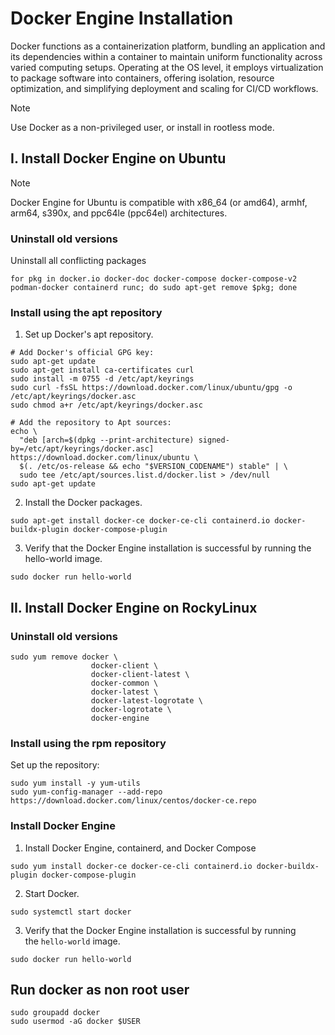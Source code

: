 # Docker Engine Installation

Docker functions as a containerization platform, bundling an application and its dependencies within a container to maintain uniform functionality across varied computing setups. Operating at the OS level, it employs virtualization to package software into containers, offering isolation, resource optimization, and simplifying deployment and scaling for CI/CD workflows.

> [!NOTE]
> Use Docker as a non-privileged user, or install in rootless mode.
## I. Install Docker Engine on Ubuntu

> [!NOTE]
> Docker Engine for Ubuntu is compatible with x86_64 (or amd64), armhf, arm64, s390x, and ppc64le (ppc64el) architectures.

### Uninstall old versions

Uninstall all conflicting packages

```shell
for pkg in docker.io docker-doc docker-compose docker-compose-v2 podman-docker containerd runc; do sudo apt-get remove $pkg; done
```

### Install using the apt repository

1. Set up Docker's apt repository.

```shell
# Add Docker's official GPG key:
sudo apt-get update
sudo apt-get install ca-certificates curl
sudo install -m 0755 -d /etc/apt/keyrings
sudo curl -fsSL https://download.docker.com/linux/ubuntu/gpg -o /etc/apt/keyrings/docker.asc
sudo chmod a+r /etc/apt/keyrings/docker.asc

# Add the repository to Apt sources:
echo \
  "deb [arch=$(dpkg --print-architecture) signed-by=/etc/apt/keyrings/docker.asc] https://download.docker.com/linux/ubuntu \
  $(. /etc/os-release && echo "$VERSION_CODENAME") stable" | \
  sudo tee /etc/apt/sources.list.d/docker.list > /dev/null
sudo apt-get update
```

2. Install the Docker packages. 

```shell
sudo apt-get install docker-ce docker-ce-cli containerd.io docker-buildx-plugin docker-compose-plugin
```

3. Verify that the Docker Engine installation is successful by running the hello-world image.

```shell
sudo docker run hello-world
```

## II. Install Docker Engine on RockyLinux

### Uninstall old versions

```shell
sudo yum remove docker \
                  docker-client \
                  docker-client-latest \
                  docker-common \
                  docker-latest \
                  docker-latest-logrotate \
                  docker-logrotate \
                  docker-engine
```

### Install using the rpm repository

Set up the repository:

```shell
sudo yum install -y yum-utils
sudo yum-config-manager --add-repo https://download.docker.com/linux/centos/docker-ce.repo
```

### Install Docker Engine

1. Install Docker Engine, containerd, and Docker Compose

```shell
sudo yum install docker-ce docker-ce-cli containerd.io docker-buildx-plugin docker-compose-plugin
```

2. Start Docker.

```shell
sudo systemctl start docker
```

3. Verify that the Docker Engine installation is successful by running the `hello-world` image.

```shell
sudo docker run hello-world
```

## Run docker as non root user

```shell
sudo groupadd docker
sudo usermod -aG docker $USER
